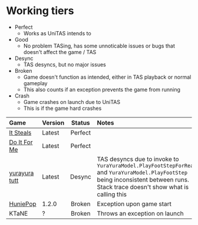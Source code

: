 # Working tiers
- Perfect
  - Works as UniTAS intends to
- Good
  - No problem TASing, has some unnoticable issues or bugs that doesn't affect the game / TAS
- Desync
  - TAS desyncs, but no major issues
- Broken
  - Game doesn't function as intended, either in TAS playback or normal gameplay
  - This also counts if an exception prevents the game from running
- Crash
  - Game crashes on launch due to UniTAS
  - This is if the game hard crashes

| Game            | Version | Status  | Notes                                                                                                                                                                            |
|:--------------- |:------- |:-------:|:-------------------------------------------------------------------------------------------------------------------------------------------------------------------------------- |
| [It Steals]     | Latest  | Perfect |                                                                                                                                                                                  |
| [Do It For Me]  | Latest  | Perfect |                                                                                                                                                                                  |
| [yurayura tutt] | Latest  | Desync  | TAS desyncs due to invoke to `YuraYuraModel.PlayFootStepForReal` and `YuraYuraModel.PlayFootStep` being inconsistent between runs. Stack trace doesn't show what is calling this |
| [HuniePop]      | 1.2.0   | Broken  | Exception upon game start                                                                                                                                                        |
| KTaNE           | ?       | Broken  | Throws an exception on launch                                                                                                                                                    |


[It Steals]: https://store.steampowered.com/app/1349060/It_Steals/
[yurayura tutt]: https://cornflowerblue.itch.io/yurayura-tidying-up-the-tilting-tower
[Do It For Me]: https://lixiangames.itch.io/doitforme
[HuniePop]: https://store.steampowered.com/app/339800/HuniePop/
